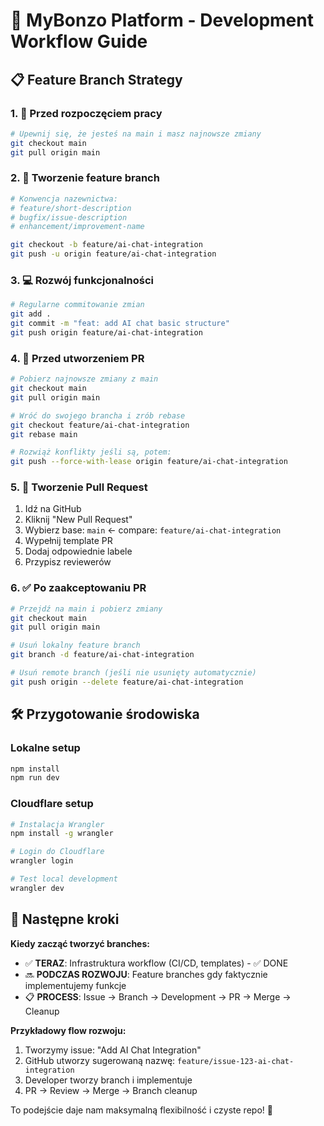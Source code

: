 # 🚀 MyBonzo Platform - Development Workflow Guide

## 📋 Feature Branch Strategy

### 1. 🎯 Przed rozpoczęciem pracy

```bash
# Upewnij się, że jesteś na main i masz najnowsze zmiany
git checkout main
git pull origin main
```

### 2. 🌿 Tworzenie feature branch

```bash
# Konwencja nazewnictwa:
# feature/short-description
# bugfix/issue-description  
# enhancement/improvement-name

git checkout -b feature/ai-chat-integration
git push -u origin feature/ai-chat-integration
```

### 3. 💻 Rozwój funkcjonalności

```bash
# Regularne commitowanie zmian
git add .
git commit -m "feat: add AI chat basic structure"
git push origin feature/ai-chat-integration
```

### 4. 🔄 Przed utworzeniem PR

```bash
# Pobierz najnowsze zmiany z main
git checkout main
git pull origin main

# Wróć do swojego brancha i zrób rebase
git checkout feature/ai-chat-integration
git rebase main

# Rozwiąż konflikty jeśli są, potem:
git push --force-with-lease origin feature/ai-chat-integration
```

### 5. 📝 Tworzenie Pull Request

1. Idź na GitHub
2. Kliknij "New Pull Request"
3. Wybierz base: `main` ← compare: `feature/ai-chat-integration`
4. Wypełnij template PR
5. Dodaj odpowiednie labele
6. Przypisz reviewerów

### 6. ✅ Po zaakceptowaniu PR

```bash
# Przejdź na main i pobierz zmiany
git checkout main
git pull origin main

# Usuń lokalny feature branch
git branch -d feature/ai-chat-integration

# Usuń remote branch (jeśli nie usunięty automatycznie)
git push origin --delete feature/ai-chat-integration
```

## 🛠️ Przygotowanie środowiska

### Lokalne setup
```bash
npm install
npm run dev
```

### Cloudflare setup
```bash
# Instalacja Wrangler
npm install -g wrangler

# Login do Cloudflare
wrangler login

# Test local development
wrangler dev
```

## 🎯 Następne kroki

**Kiedy zacząć tworzyć branches:**
- ✅ **TERAZ**: Infrastruktura workflow (CI/CD, templates) - ✅ DONE
- 🔜 **PODCZAS ROZWOJU**: Feature branches gdy faktycznie implementujemy funkcje
- 📋 **PROCESS**: Issue → Branch → Development → PR → Merge → Cleanup

**Przykładowy flow rozwoju:**
1. Tworzymy issue: "Add AI Chat Integration"  
2. GitHub utworzy sugerowaną nazwę: `feature/issue-123-ai-chat-integration`
3. Developer tworzy branch i implementuje
4. PR → Review → Merge → Branch cleanup

To podejście daje nam maksymalną flexibilność i czyste repo! 🚀
